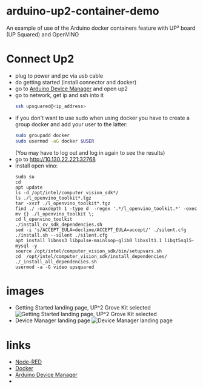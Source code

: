 # arduino-up2-container-demo
An example of use of the Arduino docker containers feature with UP² board (UP Squared) and OpenVINO

# Connect Up2
- plug to power and pc via usb cable
- do getting started (install connector and docker)
- go to [Arduino Device Manager](https://create.arduino.cc/devices/) and open up2
- go to network, get ip and ssh into it
  ```bash
  ssh upsquared@<ip_address>
  ```
- if you don't want to use sudo when using docker you have to create a group docker and add your user to the latter:
  ```bash
  sudo groupadd docker
  sudo usermod -aG docker $USER
  ```
  (You may have to log out and log in again to see the results)
- go to http://10.130.22.221:32768
- install open vino:
  ```
  sudo su
  cd
  apt update
  ls -d /opt/intel/computer_vision_sdk*/
  ls ./l_openvino_toolkit*.tgz
  tar -xvzf ./l_openvino_toolkit*.tgz
  find ./ -maxdepth 1 -type d  -regex '.*/l_openvino_toolkit.*' -exec mv {} ./l_openvino_toolkit \;
  cd l_openvino_toolkit 
  ./install_cv_sdk_dependencies.sh
  sed -i 's/ACCEPT_EULA=decline/ACCEPT_EULA=accept/' ./silent.cfg
  ./install.sh --silent ./silent.cfg
  apt install libnss3 libpulse-mainloop-glib0 libxslt1.1 libqt5sql5-mysql -y
  source /opt/intel/computer_vision_sdk/bin/setupvars.sh
  cd  /opt/intel/computer_vision_sdk/install_dependencies/
  ./_install_all_dependencies.sh
  usermod -a -G video upsquared
  ```

# images
- Getting Started landing page, UP^2 Grove Kit selected
![Getting Started landing page, UP^2 Grove Kit selected](https://user-images.githubusercontent.com/6939054/47091288-e48e8080-d224-11e8-8985-71c2611d9c42.png)
- Device Manager landing page 
![Device Manager landing page](https://user-images.githubusercontent.com/6939054/47099868-7e125e00-d236-11e8-9a97-e463d97bcb11.png)

# links
- [Node-RED](https://nodered.org/)
- [Docker](https://www.docker.com/)
- [Arduino Device Manager](https://create.arduino.cc/devices/)
- []()

